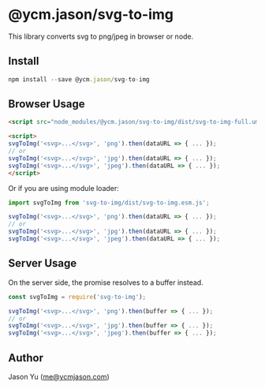 # @ycm.jason/svg-to-img

This library converts svg to png/jpeg in browser or node.

## Install

```js
npm install --save @ycm.jason/svg-to-img
```

## Browser Usage

```html
<script src="node_modules/@ycm.jason/svg-to-img/dist/svg-to-img-full.umd.js"></script>

<script>
svgToImg('<svg>...</svg>', 'png').then(dataURL => { ... });
// or
svgToImg('<svg>...</svg>', 'jpg').then(dataURL => { ... });
svgToImg('<svg>...</svg>', 'jpeg').then(dataURL => { ... });
</script>
```

Or if you are using module loader:

```js
import svgToImg from 'svg-to-img/dist/svg-to-img.esm.js';

svgToImg('<svg>...</svg>', 'png').then(dataURL => { ... });
// or
svgToImg('<svg>...</svg>', 'jpg').then(dataURL => { ... });
svgToImg('<svg>...</svg>', 'jpeg').then(dataURL => { ... });
```

## Server Usage

On the server side, the promise resolves to a buffer instead.

```js
const svgToImg = require('svg-to-img');

svgToImg('<svg>...</svg>', 'png').then(buffer => { ... });
// or
svgToImg('<svg>...</svg>', 'jpg').then(buffer => { ... });
svgToImg('<svg>...</svg>', 'jpeg').then(buffer => { ... });
```


## Author
Jason Yu (me@ycmjason.com)
